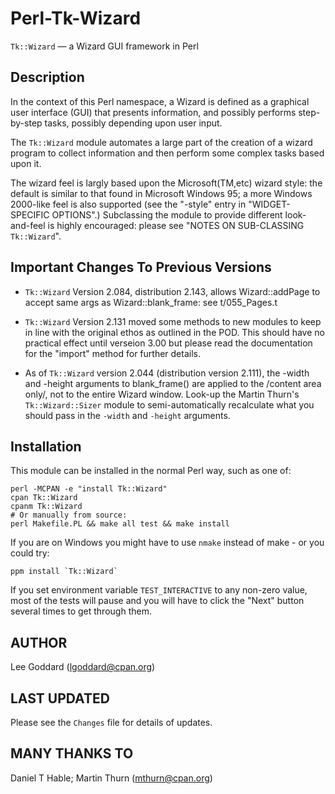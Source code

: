 Perl-Tk-Wizard
====================================================

`Tk::Wizard` — a Wizard GUI framework in Perl

Description
-----------

In the context of this Perl namespace, a Wizard is defined as a graphical
user interface (GUI) that presents information, and possibly performs
step-by-step tasks, possibly depending upon user input.

The `Tk::Wizard` module automates a large part of the creation of a
wizard program to collect information and then perform some complex
tasks based upon it.

The wizard feel is largly based upon the Microsoft(TM,etc) wizard style:
the default is similar to that found in Microsoft Windows 95; a more
Windows 2000-like feel is also supported (see the "-style" entry in
"WIDGET-SPECIFIC OPTIONS".)  Subclassing the module to provide different
look-and-feel is highly encouraged: please see "NOTES ON SUB-CLASSING
`Tk::Wizard`".

Important Changes To Previous Versions
--------------------------------------

* `Tk::Wizard` Version 2.084, distribution 2.143,
  allows Wizard::addPage to accept same args as Wizard::blank_frame:
  see t/055_Pages.t

* `Tk::Wizard` Version 2.131 moved some methods to new modules to keep
  in line with the original ethos as outlined in the POD.
  This should have no practical effect until verseion 3.00 but
  please read the documentation for the "import" method for
  further details.

* As of `Tk::Wizard` version 2.044 (distribution version 2.111),
  the -width and -height arguments to blank_frame() are applied
  to the /content area only/, not to the entire Wizard window.
  Look-up the Martin Thurn's `Tk::Wizard::Sizer` module
  to semi-automatically recalculate what you should pass in the
  `-width` and `-height` arguments.

Installation
------------

This module can be installed in the normal Perl way, such as one of:

    perl -MCPAN -e "install Tk::Wizard"
    cpan Tk::Wizard
    cpanm Tk::Wizard
    # Or manually from source:
    perl Makefile.PL && make all test && make install

If you are on Windows you might have to use `nmake` instead of make -
or you could try:

    ppm install `Tk::Wizard`

If you set environment variable `TEST_INTERACTIVE` to any non-zero
value, most of the tests will pause and you will have to click the
"Next" button several times to get through them.

AUTHOR
------
Lee Goddard (lgoddard@cpan.org)

LAST UPDATED
------------
Please see the `Changes` file for details of updates.

MANY THANKS TO
--------------
Daniel T Hable; 
Martin Thurn (mthurn@cpan.org)
